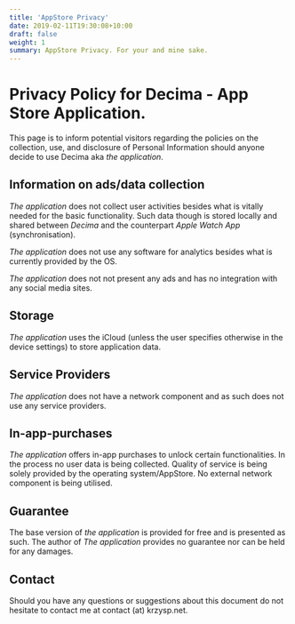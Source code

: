 ```yaml
---
title: 'AppStore Privacy'
date: 2019-02-11T19:30:08+10:00
draft: false
weight: 1
summary: AppStore Privacy. For your and mine sake.
---
```


# Privacy Policy for Decima - App Store Application.

This page is to inform potential visitors regarding the policies on the collection, use, and disclosure of Personal Information
 should anyone decide to use Decima aka *the application*.

## Information on ads/data collection

*The application* does not collect user activities besides what is vitally needed
for the basic functionality. Such data though is stored locally and shared between
*Decima* and the counterpart *Apple Watch App* (synchronisation).

*The application* does not use any software for analytics besides what is currently
provided by the OS.

*The application* does not not present any ads and has no integration with any social media sites.

## Storage

*The application* uses the iCloud (unless the user specifies otherwise in the device settings) to store application data.

## Service Providers

*The application* does not have a network component and as such does not use any service providers.

## In-app-purchases

*The application* offers in-app purchases to unlock certain functionalities. In the process no user data
is being collected. Quality of service is being solely provided by the operating system/AppStore.
No external network component is being utilised.

## Guarantee

The base version of *the application* is provided for free and is presented as such.
The author of *The application* provides no guarantee nor can be held for any damages.

## Contact

Should you have any questions or suggestions about this document do not hesitate to contact me at contact (at) krzysp.net.